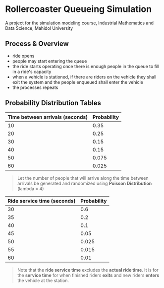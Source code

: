 # **Rollercoaster Queueing Simulation**
A project for the simulation modeling course, Industrial Mathematics and Data Science, Mahidol University
## **Process & Overview**
- ride opens
- people may start entering the queue
- the ride starts operating once there is enough people in the queue to fill in a ride's capacity
- when a vehicle is stationed, if there are riders on the vehicle they shall exit the system and the people enqueued shall enter the vehicle
- the processes repeats

## **Probability Distribution Tables**

|Time between arrivals (seconds) |   Probability|
|--------------------------------|--------------|
|                            10  |   0.35       |
|                            20  |   0.25       |
|                            30  |   0.15       |
|                            40  |   0.15       |
|                            50  |   0.075      |
|                            60  |   0.025      |

> Let the number of people that will arrive along the time between arrivals be generated and randomized using  **Poisson Distribution** (lambda = 4)

|Ride service time (seconds)|Probability|
|---|---|
|30|0.6|
|35|0.2|
|40|0.1|
|45|0.05|
|50|0.025|
|55|0.015|
|60|0.01|

> Note that the **ride service time** excludes the **actual ride time**. It is for the  **service time** for when finished riders **exits** and new riders **enters** the vehicle at the station.
